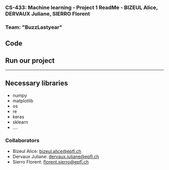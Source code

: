 ### CS-433: Machine learning - Project 1 ReadMe - BIZEUL Alice, DERVAUX Juliane, SIERRO Florent
### Team: "BuzzLastyear" 

## Code


## Run our project
----

## Necessary libraries
* numpy
* matplotlib
* os
* re
* keras
* sklearn
* ....

### Collaborators
* Bizeul Alice:	 	bizeul.alice@epfl.ch
* Dervaux Juliane:	dervaux.juliane@epfl.ch
* Sierro Florent:	florent.sierro@epfl.ch
